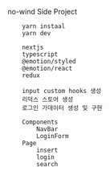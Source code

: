 no-wind Side Project
```
    yarn instaal
    yarn dev
```
```
    nextjs
    typescript
    @emotion/styled
    @emotion/react
    redux
```
```
    input custom hooks 생성
    리덕스 스토어 생성
    로그인 가데이터 생성 및 구현
```
```
    Components
        NavBar
        LoginForm
    Page
        insert
        login
        search
```
